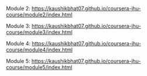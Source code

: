 Module 2: https://kaushikbhat07.github.io/coursera-jhu-course/module2/index.html

Module 3: https://kaushikbhat07.github.io/coursera-jhu-course/module3/index.html

Module 4: https://kaushikbhat07.github.io/coursera-jhu-course/module4/index.html

Module 5: https://kaushikbhat07.github.io/coursera-jhu-course/module5/index.html
